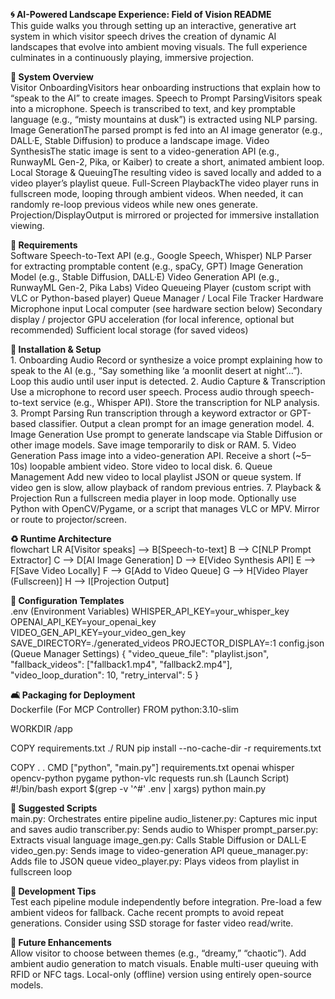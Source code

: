 <b>🌀 AI-Powered Landscape Experience: Field of Vision README</b>
<br>
This guide walks you through setting up an interactive, generative art system in which visitor speech drives the creation of dynamic AI landscapes that evolve into ambient moving visuals. The full experience culminates in a continuously playing, immersive projection.
<p></p>
<b>🎯 System Overview</b>
<br>
Visitor OnboardingVisitors hear onboarding instructions that explain how to “speak to the AI” to create images.
Speech to Prompt ParsingVisitors speak into a microphone. Speech is transcribed to text, and key promptable language (e.g., “misty mountains at dusk”) is extracted using NLP parsing.
<br>
Image GenerationThe parsed prompt is fed into an AI image generator (e.g., DALL·E, Stable Diffusion) to produce a landscape image.
Video SynthesisThe static image is sent to a video-generation API (e.g., RunwayML Gen-2, Pika, or Kaiber) to create a short, animated ambient loop.
Local Storage & QueuingThe resulting video is saved locally and added to a video player’s playlist queue.
Full-Screen PlaybackThe video player runs in fullscreen mode, looping through ambient videos. When needed, it can randomly re-loop previous videos while new ones generate.
Projection/DisplayOutput is mirrored or projected for immersive installation viewing.
<p></p>
<b>🧰 Requirements</b>
<br>
Software
Speech-to-Text API (e.g., Google Speech, Whisper)
NLP Parser for extracting promptable content (e.g., spaCy, GPT)
Image Generation Model (e.g., Stable Diffusion, DALL·E)
Video Generation API (e.g., RunwayML Gen-2, Pika Labs)
Video Queueing Player (custom script with VLC or Python-based player)
Queue Manager / Local File Tracker
Hardware
Microphone input
Local computer (see hardware section below)
Secondary display / projector
GPU acceleration (for local inference, optional but recommended)
Sufficient local storage (for saved videos)
<p></p>
<b>🔧 Installation & Setup</b>
<br>
1. Onboarding Audio
Record or synthesize a voice prompt explaining how to speak to the AI (e.g., “Say something like ‘a moonlit desert at night’…”).
Loop this audio until user input is detected.
2. Audio Capture & Transcription
Use a microphone to record user speech.
Process audio through speech-to-text service (e.g., Whisper API).
Store the transcription for NLP analysis.
3. Prompt Parsing
Run transcription through a keyword extractor or GPT-based classifier.
Output a clean prompt for an image generation model.
4. Image Generation
Use prompt to generate landscape via Stable Diffusion or other image models.
Save image temporarily to disk or RAM.
5. Video Generation
Pass image into a video-generation API.
Receive a short (~5–10s) loopable ambient video.
Store video to local disk.
6. Queue Management
Add new video to local playlist JSON or queue system.
If video gen is slow, allow playback of random previous entries.
7. Playback & Projection
Run a fullscreen media player in loop mode.
Optionally use Python with OpenCV/Pygame, or a script that manages VLC or MPV.
Mirror or route to projector/screen.
<p></p>
<b>♻️ Runtime Architecture</b>
<br>
flowchart LR    A[Visitor speaks] --> B[Speech-to-text]    B --> C[NLP Prompt Extractor]    C --> D[AI Image Generation]    D --> E[Video Synthesis API]    E --> F[Save Video Locally]    F --> G[Add to Video Queue]    G --> H[Video Player (Fullscreen)]    H --> I[Projection Output]
<p></p>
<b>📂 Configuration Templates</b>
<br>
.env (Environment Variables)
WHISPER_API_KEY=your_whisper_key
OPENAI_API_KEY=your_openai_key
VIDEO_GEN_API_KEY=your_video_gen_key
SAVE_DIRECTORY=./generated_videos
PROJECTOR_DISPLAY=:1
config.json (Queue Manager Settings)
{
  "video_queue_file": "playlist.json",
  "fallback_videos": ["fallback1.mp4", "fallback2.mp4"],
  "video_loop_duration": 10,
  "retry_interval": 5
}
<p></p>
<b>🛋️ Packaging for Deployment</b>
<br>
Dockerfile (For MCP Controller)
FROM python:3.10-slim

WORKDIR /app

COPY requirements.txt ./
RUN pip install --no-cache-dir -r requirements.txt

COPY . .
CMD ["python", "main.py"]
requirements.txt
openai
whisper
opencv-python
pygame
python-vlc
requests
run.sh (Launch Script)
#!/bin/bash
export $(grep -v '^#' .env | xargs)
python main.py
<p></p>
<b>🔧 Suggested Scripts</b>
<br>
main.py: Orchestrates entire pipeline
audio_listener.py: Captures mic input and saves audio
transcriber.py: Sends audio to Whisper
prompt_parser.py: Extracts visual language
image_gen.py: Calls Stable Diffusion or DALL·E
video_gen.py: Sends image to video-generation API
queue_manager.py: Adds file to JSON queue
video_player.py: Plays videos from playlist in fullscreen loop

<p></p>
<b>🥪 Development Tips</b>
<br>
Test each pipeline module independently before integration.
Pre-load a few ambient videos for fallback.
Cache recent prompts to avoid repeat generations.
Consider using SSD storage for faster video read/write.
<p></p>
<b>🚀 Future Enhancements</b>
<br>
Allow visitor to choose between themes (e.g., “dreamy,” “chaotic”).
Add ambient audio generation to match visuals.
Enable multi-user queuing with RFID or NFC tags.
Local-only (offline) version using entirely open-source models.
